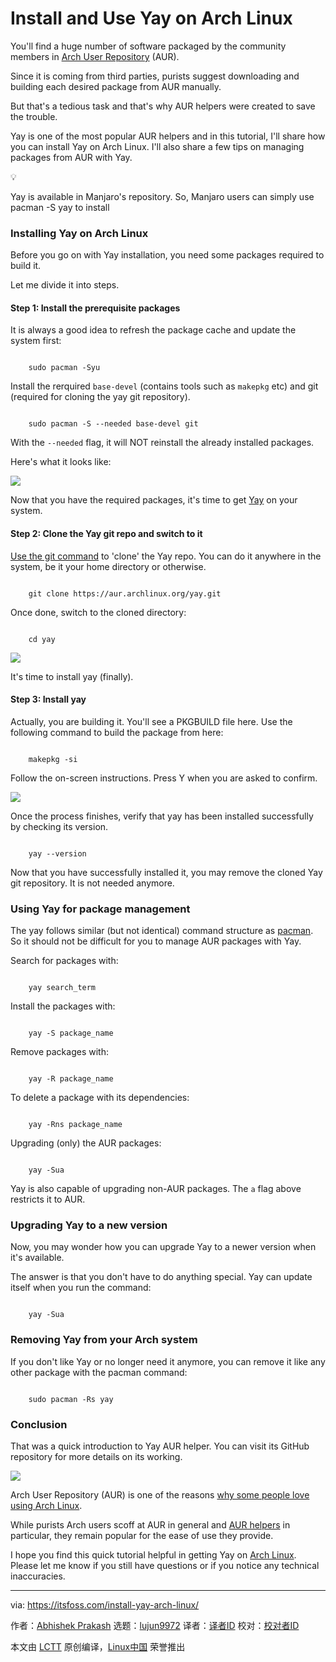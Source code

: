 [#]: subject: "Install and Use Yay on Arch Linux"
[#]: via: "https://itsfoss.com/install-yay-arch-linux/"
[#]: author: "Abhishek Prakash https://itsfoss.com/author/abhishek/"
[#]: collector: "lujun9972/lctt-scripts-1693450080"
[#]: translator: " "
[#]: reviewer: " "
[#]: publisher: " "
[#]: url: " "

Install and Use Yay on Arch Linux
======

You'll find a huge number of software packaged by the community members in [Arch User Repository][1] (AUR).

Since it is coming from third parties, purists suggest downloading and building each desired package from AUR manually.

But that's a tedious task and that's why AUR helpers were created to save the trouble.

Yay is one of the most popular AUR helpers and in this tutorial, I'll share how you can install Yay on Arch Linux. I'll also share a few tips on managing packages from AUR with Yay.

💡

Yay is available in Manjaro's repository. So, Manjaro users can simply use pacman -S yay to install

### Installing Yay on Arch Linux

Before you go on with Yay installation, you need some packages required to build it.

Let me divide it into steps.

#### Step 1: Install the prerequisite packages

It is always a good idea to refresh the package cache and update the system first:

```

    sudo pacman -Syu

```

Install the rerquired `base-devel` (contains tools such as `makepkg` etc) and git (required for cloning the yay git repository).

```

    sudo pacman -S --needed base-devel git

```

With the `--needed` flag, it will NOT reinstall the already installed packages.

Here's what it looks like:

![][2]

Now that you have the required packages, it's time to get [Yay][3] on your system.

#### Step 2: Clone the Yay git repo and switch to it

[Use the git command][4] to 'clone' the Yay repo. You can do it anywhere in the system, be it your home directory or otherwise.

```

    git clone https://aur.archlinux.org/yay.git

```

Once done, switch to the cloned directory:

```

    cd yay

```

![][5]

It's time to install yay (finally).

#### Step 3: Install yay

Actually, you are building it. You'll see a PKGBUILD file here. Use the following command to build the package from here:

```

    makepkg -si

```

Follow the on-screen instructions. Press Y when you are asked to confirm.

![][6]

Once the process finishes, verify that yay has been installed successfully by checking its version.

```

    yay --version

```

Now that you have successfully installed it, you may remove the cloned Yay git repository. It is not needed anymore.

### Using Yay for package management

The yay follows similar (but not identical) command structure as [pacman][7]. So it should not be difficult for you to manage AUR packages with Yay.

Search for packages with:

```

    yay search_term

```

Install the packages with:

```

    yay -S package_name

```

Remove packages with:

```

    yay -R package_name

```

To delete a package with its dependencies:

```

    yay -Rns package_name

```

Upgrading (only) the AUR packages:

```

    yay -Sua

```

Yay is also capable of upgrading non-AUR packages. The `a` flag above restricts it to AUR.

### Upgrading Yay to a new version

Now, you may wonder how you can upgrade Yay to a newer version when it's available.

The answer is that you don't have to do anything special. Yay can update itself when you run the command:

```

    yay -Sua

```

### Removing Yay from your Arch system

If you don't like Yay or no longer need it anymore, you can remove it like any other package with the pacman command:

```

    sudo pacman -Rs yay

```

### Conclusion

That was a quick introduction to Yay AUR helper. You can visit its GitHub repository for more details on its working.

![][8]

Arch User Repository (AUR) is one of the reasons [why some people love using Arch Linux][9].

While purists Arch users scoff at AUR in general and [AUR helpers][10] in particular, they remain popular for the ease of use they provide.

I hope you find this quick tutorial helpful in getting Yay on [Arch Linux][11]. Please let me know if you still have questions or if you notice any technical inaccuracies.

--------------------------------------------------------------------------------

via: https://itsfoss.com/install-yay-arch-linux/

作者：[Abhishek Prakash][a]
选题：[lujun9972][b]
译者：[译者ID](https://github.com/译者ID)
校对：[校对者ID](https://github.com/校对者ID)

本文由 [LCTT](https://github.com/LCTT/TranslateProject) 原创编译，[Linux中国](https://linux.cn/) 荣誉推出

[a]: https://itsfoss.com/author/abhishek/
[b]: https://github.com/lujun9972
[1]: https://itsfoss.com/aur-arch-linux/
[2]: https://itsfoss.com/content/images/2023/10/install-prerequisite-yay.png
[3]: https://github.com/Jguer/yay
[4]: https://itsfoss.com/basic-git-commands-cheat-sheet/
[5]: https://itsfoss.com/content/images/2023/10/git-clone-yay.png
[6]: https://itsfoss.com/content/images/2023/10/building-yay-package.png
[7]: https://itsfoss.com/pacman-command/
[8]: https://github.githubassets.com/pinned-octocat.svg
[9]: https://itsfoss.com/why-arch-linux/
[10]: https://itsfoss.com/best-aur-helpers/
[11]: https://archlinux.org/
